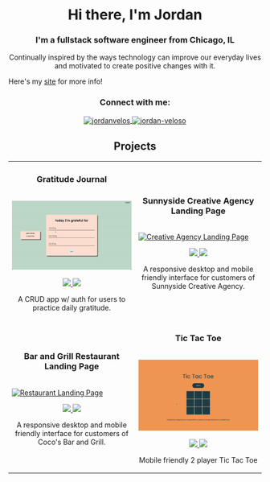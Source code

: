 <h1 align="center">Hi there, I'm Jordan</h1>
<h3 align="center">I'm a fullstack software engineer from Chicago, IL</h3>

<p align="center">
Continually inspired by the ways technology can improve our everyday lives and motivated to create positive changes with it.

Here's my [site](https://jordan-veloso.netlify.app/) for more info!

  <!---
  <a href="https://www.w3.org/html/" target="_blank" rel="noreferrer"> 
      <img src="https://raw.githubusercontent.com/devicons/devicon/master/icons/html5/html5-original-wordmark.svg" alt="html5" width="40" height="40"/>         
  <a href="https://developer.mozilla.org/en-US/docs/Web/JavaScript" target="_blank" rel="noreferrer"> 
    <img src="https://raw.githubusercontent.com/devicons/devicon/master/icons/javascript/javascript-original.svg" alt="javascript" width="40" height="40"/>
   </a>
  <a href="https://www.mongodb.com/" target="_blank" rel="noreferrer"> 
    <img src="https://raw.githubusercontent.com/devicons/devicon/master/icons/mongodb/mongodb-original-wordmark.svg" alt="mongodb" width="40" height="40"/>
  </a>
  <a href="https://expressjs.com" target="_blank" rel="noreferrer">
    <img src="https://raw.githubusercontent.com/devicons/devicon/master/icons/express/express-original-wordmark.svg" alt="express" width="40" height="40"/>
  </a>
  <a href="https://reactjs.org/" target="_blank" rel="noreferrer">
    <img src="https://raw.githubusercontent.com/devicons/devicon/master/icons/react/react-original-wordmark.svg" alt="react" width="40" height="40"/>     </a>
---->
</p>

<h3 align="center">Connect with me:</h3>
<p align="center">
  <a href="https://twitter.com/JordanRVeloso" target="blank">
    <img align="center" src="https://raw.githubusercontent.com/rahuldkjain/github-profile-readme-generator/master/src/images/icons/Social/twitter.svg" alt="jordanvelos" height="30" width="40" />
    </a>
  <a href="https://linkedin.com/in/jordan-veloso" target="blank">
    <img align="center" src="https://raw.githubusercontent.com/rahuldkjain/github-profile-readme-generator/master/src/images/icons/Social/linked-in-alt.svg" alt="jordan-veloso" height="30" width="40" />
  </a>
</p>

<!--Project Section -->
<h2 align="center">Projects</h2>
<div align="center">
<table>
  <tr>
    <td width="50%">
      <h3 align="center" color="white">Gratitude Journal</h3>
      <br />
      <a href='https://gratitude-journal-crud-auth.herokuapp.com/' target="_blank">
        <img src="gratitude-journal.gif" alt="Gratitude Journal Demo" height="auto" width="100%" />
      </a>
      <br />
      <p align="center">
        <a href="https://github.com/jrveloso/gratitude-journal-CRUD-Auth-app" target="_blank">
          <img src="https://img.shields.io/badge/Code-lightgrey?style=for-the-badge&logo=github"/>
        </a>  
        <a href="https://gratitude-journal-crud-auth.herokuapp.com/" target="_blank">
          <img src="https://img.shields.io/badge/-website-green?style=for-the-badge&color=005da8"/>
        </a>
      </p>
      <p align="center">A CRUD app w/ auth for users to practice daily gratitude.</p>
    </td>
    <td width="50%">
      <h3 align="center" color="white">Sunnyside Creative Agency Landing Page</h3>
      <br />
      <a href='https://sunnyside-creatives-agency-challenge.netlify.app/' target="_blank">
        <img src="sunnyside.gif" alt="Creative Agency Landing Page" height="auto" width="100%" />
      </a>
      <br />
      <p align="center">
        <a href="https://github.com/jrveloso/sunnyside-landing-page" target="_blank">
          <img src="https://img.shields.io/badge/Code-lightgrey?style=for-the-badge&logo=github"/>
        </a>  
        <a href="https://sunnyside-creatives-agency-challenge.netlify.app/" target="_blank">
          <img src="https://img.shields.io/badge/-website-green?style=for-the-badge&color=005da8"/>
        </a>
      </p>
      <p align="center">A responsive desktop and mobile friendly interface for customers of Sunnyside Creative Agency.</p>
    </td>
  <tr>
    <td width="50%">
      <h3 align="center" color="white">Bar and Grill Restaurant Landing Page</h2>
      <br />
      <a href='https://cocos-bar-and-grill-restaurant.netlify.app/' target="_blank">
        <img src="restaurant.gif" alt="Restaurant Landing Page" height="auto" width="100%" />
      </a>
      <br />
      <p align="center">
        <a href="https://github.com/jrveloso/restaurant-landing-page" target="_blank">
          <img src="https://img.shields.io/badge/Code-lightgrey?style=for-the-badge&logo=github"/>
        </a>  
        <a href="https://cocos-bar-and-grill-restaurant.netlify.app/" target="_blank">
          <img src="https://img.shields.io/badge/-website-green?style=for-the-badge&color=005da8"/>
        </a>
      </p>
      <p align="center">A responsive desktop and mobile friendly interface for customers of Coco's Bar and Grill.</p>
    </td>
    <td width="50%">
      <h3 align="center" color="white">Tic Tac Toe</h3>
      <br />
      <a href='https://tictactoebattle.netlify.app/' target="_blank">
        <img src="tictactoe.gif" alt="tic tac toe board" height="auto" width="100%" />
      </a>
      <br />
      <p align="center">
        <a href="https://github.com/jrveloso/tic-tac-toe/tree/main" target="_blank">
          <img src="https://img.shields.io/badge/Code-lightgrey?style=for-the-badge&logo=github"/>
        </a>  
        <a href="https://tictactoebattle.netlify.app/" target="_blank">
          <img src="https://img.shields.io/badge/-website-green?style=for-the-badge&color=005da8"/>
        </a>
      </p>
      <p align="center">Mobile friendly 2 player Tic Tac Toe</p>
    </td>
  <tr>
<!---- coming
<td width="50%">
<h3 align="center" color="white">Coming Soon</h2>
<div align="center" >  
<a href='#'>
<img src="tianyi-ma-WiONHd_zYI4-unsplash.jpg" alt="Photo by Tianyi Ma on Unsplash" height="auto" width="100%" />
</a>
<br>
<br>
<p>
<a href="https://www.google.com" target="_blank">
<img src="https://img.shields.io/badge/Code-lightgrey?style=for-the-badge&logo=github"/>
</a>  
<a href="https://www.google.com" target="_blank">
<img src="https://img.shields.io/badge/-website-green?style=for-the-badge&color=005da8"/>
</a>
</p>
<p><strong></strong> - </p>
</div>
---->
</table>
